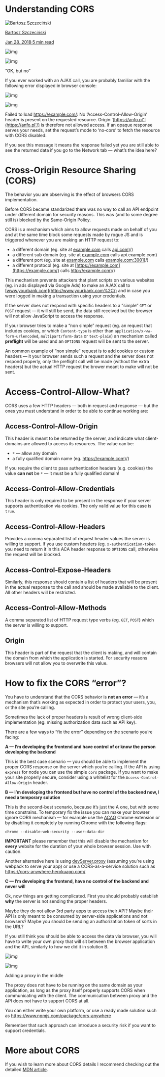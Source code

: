 # Understanding CORS

[![Bartosz Szczeciński](https://miro.medium.com/fit/c/56/56/1*4LUSy4jH_AaeVgBsXKEorA.png)](https://medium.com/@baphemot?source=post_page-----18ad6b478e2b--------------------------------)

[Bartosz Szczeciński](https://medium.com/@baphemot?source=post_page-----18ad6b478e2b--------------------------------)

[Jan 28, 2018·5 min read](https://medium.com/@baphemot/understanding-cors-18ad6b478e2b?source=post_page-----18ad6b478e2b--------------------------------)





![img](https://miro.medium.com/max/60/1*AAtbKMYYz5wgxed7Tu6tzw.png?q=20)

![img](https://miro.medium.com/max/1258/1*AAtbKMYYz5wgxed7Tu6tzw.png)

“OK, but no”

If you ever worked with an AJAX call, you are probably familiar with the following error displayed in browser console:

![img](https://miro.medium.com/max/60/1*U2MpZQXPI-RW2JASIoeaFQ.png?q=20)

![img](https://miro.medium.com/max/1271/1*U2MpZQXPI-RW2JASIoeaFQ.png)

Failed to load https://example.com/: No ‘Access-Control-Allow-Origin’ header is present on the requested resource. Origin ‘[https://anfo.pl'](https://anfo.pl'/) is therefore not allowed access. If an opaque response serves your needs, set the request’s mode to ‘no-cors’ to fetch the resource with CORS disabled.

If you see this message it means the response failed yet you are still able to see the returned data if you go to the Network tab — what’s the idea here?

# Cross-Origin Resource Sharing (CORS)

The behavior you are observing is the effect of browsers CORS implementation.

Before CORS became standarized there was no way to call an API endpoint under different domain for security reasons. This was (and to some degree still is) blocked by the Same-Origin Policy.

CORS is a mechanism which aims to allow requests made on behalf of you and at the same time block some requests made by rogue JS and is triggered whenever you are making an HTTP request to:

- a different domain (eg. site at [example.com](http://www.example.com/) calls [api.com)](http://www.api.com)/)
- a different sub domain (eg. site at [example.com](http://www.example.com/) calls api.example.com)
- a different port (eg. site at [example.com](http://www.example.com/) calls [example.com:3001)](http://www.example.com:3001)/)
- a different protocol (eg. site at [https://example.com](https://example.com/) calls [http://example.com)](http://example.com)/)

This mechanism prevents attackers that plant scripts on various websites (eg. in ads displayed via Google Ads) to make an AJAX call to [www.yourbank.com](http://www.yourbank.com%2C/) and in case you were logged in making a transaction using *your* credentials.

If the server does not respond with specific headers to a “simple” `GET` or `POST` request — it will still be send, the data still received but the browser will not allow JavaScript to access the response.

If your browser tries to make a “non simple” request (eg. an request that includes cookies, or which `Content-type` is other than `application/x-ww-form-urlencoded`, `multipart/form-data` or `text-plain`) an mechanism called **preflight** will be used and an `OPTIONS` request will be sent to the server.

An common example of “non simple” request is to add cookies or custom headers — it your browser sends such a request and the server does not respond properly, only the preflight call will be made (without the extra headers) but the actual HTTP request the brower meant to make will not be sent.

# Access-Control-Allow-What?

CORS uses a few HTTP headers — both in request and response — but the ones you must understand in order to be able to continue working are:

## Access-Control-Allow-Origin

This header is meant to be returned by the server, and indicate what client-domains are allowed to access its resources. The value can be:

- `*` — allow any domain
- a fully qualified domain name (eg. [https://example.com)](https://example.com)/)

If you require the client to pass authentication headers (e.g. cookies) the value **can not** be `*` — it must be a fully qualified domain!

## Access-Control-Allow-Credentials

This header is only required to be present in the response if your server supports authentication via cookies. The only valid value for this case is `true`.

## Access-Control-Allow-Headers

Provides a comma separated list of request header values the server is willing to support. If you use custom headers (eg. `x-authentication-token` you need to return it in this ACA header response to `OPTIONS` call, otherwise the request will be blocked.

## Access-Control-Expose-Headers

Similarly, this response should contain a list of headers that will be present in the actual response to the call and should be made available to the client. All other headers will be restricted.

## Access-Control-Allow-Methods

A comma separated list of HTTP request type verbs (eg. `GET`, `POST`) which the server is willing to support.

## Origin

This header is part of the request that the client is making, and will contain the domain from which the application is started. For security reasons browsers will not allow you to overwrite this value.

# How to fix the CORS “error”?

You have to understand that the CORS behavior is **not an error** — it’s a mechanism that’s working as expected in order to protect your users, you, or the site you’re calling.

Sometimes the lack of proper headers is result of wrong client-side implementation (eg. missing authorization data such as API key).

There are a few ways to “fix the error” depending on the scenario you’re facing:

**A — I’m developing the frontend and have control of or know the person developing the backend**

This is the best case scenario — you should be able to implement the proper CORS response on the server which you’re calling. If the API is using `express` for node you can use the simple `cors` package. If you want to make your site properly secure, consider using a whitelist for the `Access-Control-Allow-Origin` header.

**B — I’m developing the frontend but have no control of the backend now, I need a temporary solution**

This is the second-best scenario, because it’s just the A one, but with some time constrains. To temporary fix the issue you can make your browser ignore CORS mechanism — for example use the [ACAO](https://chrome.google.com/webstore/detail/allow-control-allow-origi/nlfbmbojpeacfghkpbjhddihlkkiljbi) Chrome extension or by disabling it completely by running Chrome with the following flags:

```
chrome --disable-web-security --user-data-dir
```

**IMPORTANT** please remember that this will disable the mechanism for **every** website for the duration of your whole browser session. Use with caution.

Another alternative here is using [devServer.proxy](https://webpack.js.org/configuration/dev-server/#devserver-proxy) (assuming you’re using webpack to serve your app) or use a CORS-as-a-service solution such as https://cors-anywhere.herokuapp.com/

**C — I’m developing the frontend, have no control of the backend and never will**

Ok, now things are getting complicated. First you should probably establish **why** the server is not sending the proper headers.

Maybe they do not allow 3rd party apps to access their API? Maybe their API is only meant to be consumed by server-side applications and not browsers? Maybe you should be sending an authorization token of sorts in the URL?

If you still think you should be able to access the data via browser, you will have to write your own proxy that will sit between the browser application and the API, similarly to how we did it in solution B.

![img](https://miro.medium.com/max/60/1*5ceGGBjNyh3qIlnSB0hDlw.png?q=20)

![img](https://miro.medium.com/max/1253/1*5ceGGBjNyh3qIlnSB0hDlw.png)

Adding a proxy in the middle

The proxy does not have to be running on the same domain as your application, as long as the proxy itself properly supports CORS when communicating with the client. The communication between proxy and the API does not have to support CORS at all.

You can either write your own platform, or use a ready made solution such as https://www.npmjs.com/package/cors-anywhere

Remember that such approach can introduce a security risk if you want to support credentials.

# More about CORS

If you wish to learn more about CORS details I recommend checking out the detailed [MDN article](https://developer.mozilla.org/en-US/docs/Web/HTTP/CORS).